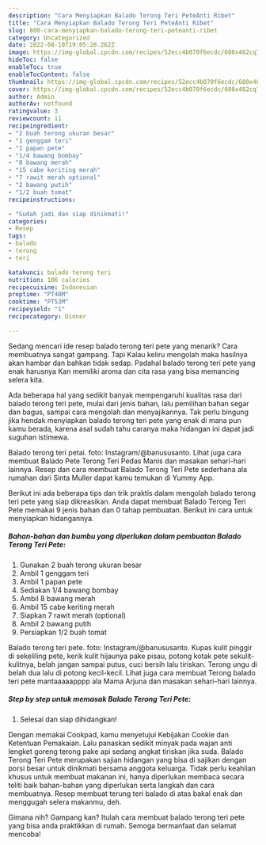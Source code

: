 ```yaml
---
description: "Cara Menyiapkan Balado Terong Teri PeteAnti Ribet"
title: "Cara Menyiapkan Balado Terong Teri PeteAnti Ribet"
slug: 800-cara-menyiapkan-balado-terong-teri-peteanti-ribet
category: Uncategorized
date: 2022-08-10T19:05:28.262Z
image: https://img-global.cpcdn.com/recipes/52ecc4b070f6ecdc/680x482cq70/balado-terong-teri-pete-foto-resep-utama.jpg
hideToc: false
enableToc: true
enableTocContent: false
thumbnail: https://img-global.cpcdn.com/recipes/52ecc4b070f6ecdc/680x482cq70/balado-terong-teri-pete-foto-resep-utama.jpg
cover: https://img-global.cpcdn.com/recipes/52ecc4b070f6ecdc/680x482cq70/balado-terong-teri-pete-foto-resep-utama.jpg
author: Admin
authorAv: notfound
ratingvalue: 3
reviewcount: 11
recipeingredient:
- "2 buah terong ukuran besar"
- "1 genggam teri"
- "1 papan pete"
- "1/4 bawang bombay"
- "8 bawang merah"
- "15 cabe keriting merah"
- "7 rawit merah optional"
- "2 bawang putih"
- "1/2 buah tomat"
recipeinstructions:

- "Sudah jadi dan siap dinikmati!"
categories:
- Resep
tags:
- balado
- terong
- teri

katakunci: balado terong teri 
nutrition: 106 calories
recipecuisine: Indonesian
preptime: "PT40M"
cooktime: "PT53M"
recipeyield: "1"
recipecategory: Dinner

---
```



Sedang mencari ide resep balado terong teri pete yang menarik? Cara membuatnya sangat gampang. Tapi Kalau keliru mengolah maka hasilnya akan hambar dan bahkan tidak sedap. Padahal balado terong teri pete yang enak harusnya Kan memiliki aroma dan cita rasa yang bisa memancing selera kita.


Ada beberapa hal yang sedikit banyak mempengaruhi kualitas rasa dari balado terong teri pete, mulai dari jenis bahan, lalu pemilihan bahan segar dan bagus, sampai cara mengolah dan menyajikannya. Tak perlu bingung jika hendak menyiapkan balado terong teri pete yang enak di mana pun kamu berada, karena asal sudah tahu caranya maka hidangan ini dapat jadi suguhan istimewa.

Balado terong teri petai. foto: Instagram/@banususanto. Lihat juga cara membuat Balado Pete Terong Teri Pedas Manis dan masakan sehari-hari lainnya. Resep dan cara membuat Balado Terong Teri Pete sederhana ala rumahan dari Sinta Muller dapat kamu temukan di Yummy App.


Berikut ini ada beberapa tips dan trik praktis dalam mengolah balado terong teri pete yang siap dikreasikan. Anda dapat membuat Balado Terong Teri Pete memakai 9 jenis bahan dan 0 tahap pembuatan. Berikut ini cara untuk menyiapkan hidangannya.

<!--inarticleads1-->

##### Bahan-bahan dan bumbu yang diperlukan dalam pembuatan Balado Terong Teri Pete:

1. Gunakan 2 buah terong ukuran besar
1. Ambil 1 genggam teri
1. Ambil 1 papan pete
1. Sediakan 1/4 bawang bombay
1. Ambil 8 bawang merah
1. Ambil 15 cabe keriting merah
1. Siapkan 7 rawit merah (optional)
1. Ambil 2 bawang putih
1. Persiapkan 1/2 buah tomat


Balado terong teri pete. foto: Instagram/@banususanto. Kupas kulit pinggir di sekeliling pete, kerik kulit hijaunya pake pisau, potong kotak pete sekulit-kulitnya, belah jangan sampai putus, cuci bersih lalu tiriskan. Terong ungu di belah dua lalu di potong kecil-kecil⁣. Lihat juga cara membuat Terong balado teri pete mantaaaaapppp ala Mama Arjuna dan masakan sehari-hari lainnya. 

<!--inarticleads2-->

##### Step by step untuk memasak Balado Terong Teri Pete:


1. Selesai dan siap dihidangkan!

Dengan memakai Cookpad, kamu menyetujui Kebijakan Cookie dan Ketentuan Pemakaian. Lalu panaskan sedikit minyak pada wajan anti lengket goreng terong pake api sedang angkat tiriskan jika suda. Balado Terong Teri Pete merupakan sajian hidangan yang bisa di sajikan dengan porsi besar untuk dinikmati bersama anggota keluarga. Tidak perlu keahlian khusus untuk membuat makanan ini, hanya diperlukan membaca secara teliti baik bahan-bahan yang diperlukan serta langkah dan cara membuatnya. Resep membuat terung teri balado di atas bakal enak dan menggugah selera makanmu, deh. 

Gimana nih? Gampang kan? Itulah cara membuat balado terong teri pete yang bisa anda praktikkan di rumah. Semoga bermanfaat dan selamat mencoba!
